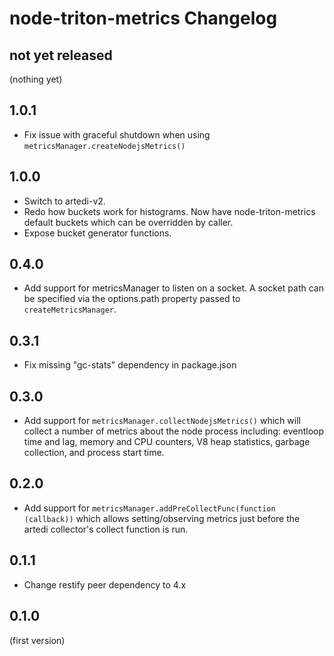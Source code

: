 # node-triton-metrics Changelog

## not yet released

(nothing yet)

## 1.0.1

- Fix issue with graceful shutdown when using `metricsManager.createNodejsMetrics()`

## 1.0.0

- Switch to artedi-v2.
- Redo how buckets work for histograms. Now have node-triton-metrics default
  buckets which can be overridden by caller.
- Expose bucket generator functions.

## 0.4.0

- Add support for metricsManager to listen on a socket. A socket path can be specified
  via the options.path property passed to `createMetricsManager`.

## 0.3.1

- Fix missing "gc-stats" dependency in package.json

## 0.3.0

- Add support for `metricsManager.collectNodejsMetrics()` which will collect a
  number of metrics about the node process including: eventloop time and lag,
  memory and CPU counters, V8 heap statistics, garbage collection, and process
  start time.

## 0.2.0

- Add support for `metricsManager.addPreCollectFunc(function (callback))` which
  allows setting/observing metrics just before the artedi collector's collect
  function is run.

## 0.1.1

- Change restify peer dependency to 4.x

## 0.1.0

(first version)
